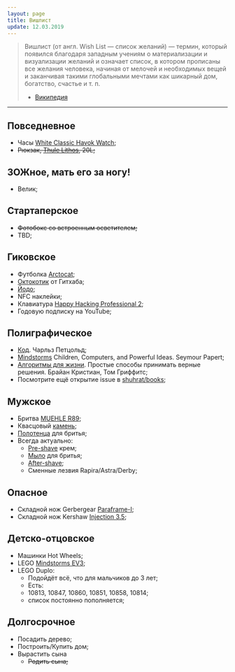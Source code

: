 ```yaml
---
layout: page
title: Вишлист
update: 12.03.2019
---
```


> Вишлист (от англ. Wish List — список желаний) — термин, который появился благодаря западным 
учениям о материализации и визуализации желаний и означает список, в котором прописаны все 
желания человека, начиная от мелочей и необходимых вещей и заканчивая такими глобальными 
мечтами как шикарный дом, богатство, счастье и т. п.
> - [Википедия][wishlist]

-------

## Повседневное
- Часы [White Classic Havok Watch][watch];
- ~~Рюкзак, [Thule Lithos], 20L;~~

## ЗОЖное, мать его за ногу!
- Велик;


## Стартаперское
- ~~Фотобокс со встроенным осветителем;~~
- TBD;


## Гиковское
- Футболка [Arctocat];
- [Октокотик] от Гитхаба;
- [Йодо];
- NFC наклейки;
- Клавиатура [Happy Hacking Professional 2][hhp-keyboard];
- Годовую подписку на YouTube;


## Полиграфическое
- [Код]. Чарльз Петцольд;
- [Mindstorms] Children, Computers, and Powerful Ideas. Seymour Papert;
- [Алгоритмы для жизни]. Простые способы принимать верные решения. Брайан Кристиан, Том Гриффитс;
- Посмотрите ещё открытие issue в [shuhrat/books];


## Мужское
- Бритва [MUEHLE R89];
- Квасцовый [камень][alunit];
- [Полотенца][polotentse-muehle] для бритья;
- Всегда актуально:
  - [Pre-shave][pre-shave-proraso] крем;
  - [Мыло][soap-Proraso] для бритья;
  - [After-shave][after-shave-proraso];
  - Сменные лезвия Rapira/Astra/Derby;


## Опасное
- Складной нож Gerbergear [Paraframe-I];
- Складной нож Kershaw [Injection 3.5];


## Детско-отцовское
- Машинки Hot Wheels;
- LEGO [Mindstorms EV3];
- LEGO Duplo:
  - Подойдёт всё, что для мальчиков до 3 лет;
  - Есть:
   - 10813, 10847, 10860, 10851, 10858, 10814;
   - список постоянно пополняется;


## Долгосрочное
- Посадить дерево;
- Построить/Купить дом;
- Вырастить сына
  * ~~Родить сына;~~

[wishlist]: http://www.wikiwand.com/ru/Вишлист

[watch]: https://www.elliothavok.com/collections/all/products/white-classic-havok-watch-40mm
[Thule Lithos]: http://www.alt-del.ru/product/169212.htm

[Paraframe-I]: http://ru.gerbergear.com/Essentials/Knives/Paraframe-I-knife_22-48444
[Injection 3.5]: https://kershaw.kaiusaltd.com/knives/knife/injection-3.5

[Arctocat]: https://github.myshopify.com/products/arctocat
[Октокотик]: https://github.myshopify.com/products/octocat-figurine
[Йодо]: http://amperka.ru/product/yodo

[Mindstorms EV3]: https://lego.detmir.ru/product/index/id/164642/

[hhp-keyboard]: https://www.amazon.com/Happy-Hacking-Keyboard-Professional2-PD-KB400B/dp/B000EXZ0VC/ref=sr_1_1?s=electronics&ie=UTF8&qid=1520939782&sr=1-1&keywords=happy+hacking+keyboard

[Код]: https://www.ozon.ru/context/detail/id/20141077/
[Mindstorms]: https://www.amazon.com/Mindstorms-Children-Computers-Powerful-Ideas/dp/0465046746/
[Алгоритмы для жизни]: https://www.ozon.ru/context/detail/id/141368824/
[shuhrat/books]: https://github.com/shuhrat/books/issues


[MUEHLE R89]: https://опаснаябритва.рф/product/t-obraznaya-britva-traditional-r89
[alunit]: https://опаснаябритва.рф/product/kvastsovyy-kamen-alunit
[polotentse-muehle]: https://опаснаябритва.рф/product/polotentse-vafelnoe-muehle
[pre-shave-proraso]: https://опаснаябритва.рф/product/pre-shave-krem-proraso-2
[after-shave-proraso]: https://опаснаябритва.рф/product/balzam-posle-britya-proraso-2
[soap-proraso]: https://опаснаябритва.рф/product/mylo-dlya-britya-proraso-3



